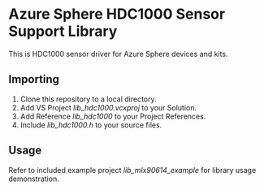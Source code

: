 # Azure Sphere HDC1000 Sensor Support Library
This is HDC1000 sensor driver for Azure Sphere devices and kits.

## Importing
1. Clone this repository to a local directory.
1. Add VS Project *lib_hdc1000.vcxproj* to your Solution.
1. Add Reference *lib_hdc1000* to your Project References.
1. Include *lib_hdc1000.h* to your source files.

## Usage
Refer to included example project *lib_mlx90614_example* for library usage demonstration.
